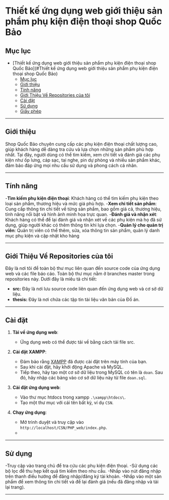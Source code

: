 # Thiết kế ứng dụng web giới thiệu sản phẩm phụ kiện điện thoại shop Quốc Bảo

## Mục lục
- [Thiết kế ứng dụng web giới thiệu sản phẩm phụ kiện điện thoại shop Quốc Bảo](#Thiết kế ứng dụng web giới thiệu sản phẩm phụ kiện điện thoại shop Quốc Bảo)
  - [Mục lục](#mục-lục)
  - [Giới thiệu](#giới-thiệu)
  - [Tính năng](#tính-năng)
  - [Giới Thiệu Về Repositories của tôi](#giới-thiệu-về-repositories-của-tôi)
  - [Cài đặt](#cài-đặt)
  - [Sử dụng](#sử-dụng)
  - [Giấy phép](#giấy-phép)

---

## Giới thiệu
Shop Quốc Bảo chuyên cung cấp các phụ kiện điện thoại chất lượng cao, giúp khách hàng dễ dàng tra cứu và lựa chọn những sản phẩm phù hợp nhất. Tại đây, người dùng có thể tìm kiếm, xem chi tiết và đánh giá các phụ kiện như ốp lưng, cáp sạc, tai nghe, pin dự phòng và nhiều sản phẩm khác, đảm bảo đáp ứng mọi nhu cầu sử dụng và phong cách cá nhân.

---

## Tính năng
-**Tìm kiếm phụ kiện điện thoại**: Khách hàng có thể tìm kiếm phụ kiện theo loại sản phẩm, thương hiệu và mức giá phù hợp.
-**Xem chi tiết sản phẩm**: Cung cấp thông tin chi tiết về từng sản phẩm, bao gồm giá cả, thương hiệu, tính năng nổi bật và hình ảnh minh họa trực quan.
-**Đánh giá và nhận xét**: Khách hàng có thể để lại đánh giá và nhận xét về các phụ kiện mà họ đã sử dụng, giúp người khác có thêm thông tin khi lựa chọn.
-**Quản lý cho quản trị viên**: Quản trị viên có thể thêm, sửa, xóa thông tin sản phẩm, quản lý danh mục phụ kiện và cập nhật kho hàng

---

## Giới Thiệu Về Repositories của tôi
Đây là nơi tôi để toàn bộ thư mục liên quan đến source code của ứng dụng web và các file báo cáo. Toàn bộ thư mục nằm ở branches master trong repositories này. Dưới đây là miêu tả chi tiết:
- **src:** Đây là nơi lưu source code liên quan đến ứng dụng web và cơ sở dữ liệu.
- **thesis:** Đây là nơi chứa các tập tin tài liệu văn bản của Đồ án.

--- 

## Cài đặt
1. **Tải về ứng dụng web**:
   - Ứng dụng web có thể được tải về bằng cách tải file src.

2. **Cài đặt XAMPP**:
   - Đảm bảo rằng [XAMPP](https://www.apachefriends.org) đã được cài đặt trên máy tính của bạn.
   - Sau khi cài đặt, hãy khởi động Apache và MySQL.
   - Tiếp theo, hãy tạo một cơ sở dữ liệu trong MySQL có tên là `doan`. Sau đó, hãy nhập các bảng vào cơ sở dữ liệu này từ file `doan.sql`.

3. **Cài đặt ứng dụng web**:
   - Vào thư mục htdocs trong xampp `.\xampp\htdocs\`.
   - Tạo một thư mục với cái tên bất kỳ, ví dụ `CSN`.

4. **Chạy ứng dụng**:
   - Mở trình duyệt và truy cập vào `http://localhost/CSN/PHP_web/index.php`.
   - 
---

## Sử dụng
-Truy cập vào trang chủ để tra cứu các phụ kiện điện thoại.
-Sử dụng các bộ lọc để thu hẹp kết quả tìm kiếm theo nhu cầu.
-Nhấp vào nút đăng nhập trên thanh điều hướng để đăng nhập/đăng ký tài khoản.
-Nhấp vào một sản phẩm để xem thông tin chi tiết và để lại đánh giá (nếu đã đăng nhập và tải lại trang).

---
